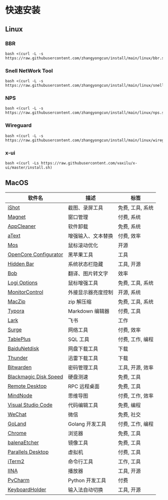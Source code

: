 # 快速安装
## Linux
### BBR

```
bash <(curl -L -s https://raw.githubusercontent.com/zhangyongcun/install/main/linux/bbr.sh)
```
### Snell NetWork Tool

```shell
bash <(curl -L -s https://raw.githubusercontent.com/zhangyongcun/install/main/linux/snell.sh)
```
### NPS

```shell
bash <(curl -L -s https://raw.githubusercontent.com/zhangyongcun/install/main/linux/nps.sh)
```

### Wireguard

```shell
bash <(curl -L -s https://raw.githubusercontent.com/zhangyongcun/install/main/linux/wireguard.sh)
```

### x-ui
```
bash <(curl -Ls https://raw.githubusercontent.com/vaxilu/x-ui/master/install.sh)
```

## MacOS

| 软件名                                                       | 描述               | 标签             |
| ------------------------------------------------------------ | ------------------ | ---------------- |
| [iShot](https://www.better365.cn/ishot.html)                 | 截图、录屏工具     | 免费, 工具, 系统 |
| [Magnet](https://apps.apple.com/cn/app/magnet/id441258766?mt=12) | 窗口管理           | 付费, 系统       |
| [AppCleaner](https://freemacsoft.net/appcleaner/)            | 软件卸载           | 免费, 系统       |
| [aText](https://www.trankynam.com/atext/)                    | 增强输入、文本替换 | 付费, 效率       |
| [Mos](https://github.com/Caldis/Mos)                         | 鼠标滚动优化       | 开源             |
| [OpenCore Configurator](https://mackie100projects.altervista.org/opencore-configurator/) | 黑苹果工具         | 工具             |
| [Hidden Bar](https://github.com/dwarvesf/hidden)             | 系统状态栏隐藏     | 工具, 开源       |
| [Bob](https://github.com/ripperhe/Bob)                       | 翻译、图片转文字   | 效率             |
| [Logi Options](https://www.logitech.com.cn/zh-cn/product/options) | 鼠标增强工具       | 免费, 工具, 系统 |
| [MonitorControl](https://github.com/MonitorControl/MonitorControl) | 外接显示器亮度控制 | 开源, 系统       |
| [MacZip](https://ezip.awehunt.com/?locale=zh-CN)             | zip 解压缩         | 免费, 工具, 系统 |
| [Typora](https://typora.io/)                                 | Markdown 编辑器    | 付费, 工具       |
| [Lark](https://www.feishu.cn/)                               | 飞书               | 工作             |
| [Surge](https://nssurge.com/)                                | 网络工具           | 付费, 效率       |
| [TablePlus](https://tableplus.com/)                          | SQL 工具           | 付费, 工作, 编程 |
| [BaiduNetdisk](https://pan.baidu.com)                        | 网盘下载工具       | 下载             |
| [Thunder](https://mac.xunlei.com/)                           | 迅雷下载工具       | 下载             |
| [Bitwarden](https://bitwarden.com/)                          | 密码管理工具       | 工具, 开源, 效率 |
| [Blackmagic Disk Speed](https://apps.apple.com/cn/app/blackmagic-disk-speed-test/id425264550?mt=12) | 硬盘测速           | 免费, 工具       |
| [Remote Desktop](https://apps.apple.com/us/app/microsoft-remote-desktop/id1295203466?mt=12) | RPC 远程桌面       | 免费, 工具       |
| [MindNode](https://apps.apple.com/cn/app/mindnode-mind-map-outline/id1289197285?mt=12) | 思维导图           | 付费, 工作, 效率 |
| [Visual Studio Code](https://code.visualstudio.com/)         | 代码编辑工具       | 免费, 编程       |
| [WeChat](https://mac.weixin.qq.com)                          | 微信               | 免费, 社交       |
| [GoLand](https://www.jetbrains.com/goland/)                  | Golang 开发工具    | 付费, 工作, 编程 |
| [Chrome](https://www.google.com/intl/zh-CN/chrome/)          | 浏览器             | 免费, 工具       |
| [balenaEtcher](https://www.balena.io/etcher/)                | 镜像工具           | 免费, 工具       |
| [Parallels Desktop](https://www.parallels.com/)              | 虚拟机             | 付费, 工具       |
| [iTerm2](https://iterm2.com/)                                | 命令行工具         | 工作, 工具       |
| [IINA](https://iina.io/)                                     | 播放器             | 工具, 开源       |
| [PyCharm](https://www.jetbrains.com/pycharm/)                | Python 开发工具    | 付费             |
| [KeyboardHolder](https://github.com/leaves615/KeyboardHolder) | 输入法自动切换     | 工具, 开源       |

